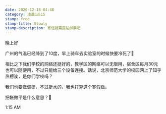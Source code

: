 ```yaml
---
date: 2020-12-18 04:48
category: 凌晨1点15
stamp: free
stamp-title: Slowly
stamp-description: 寄信就需要贴邮票吧
---
```


<p>
晚上好

广州的气温已经降到了10度，早上骑车去实验室的时候快要冷死了🥶

相比之下我们学校的网络还挺好的，教学区的网络可以无限用，宿舍区每月30元也可以随便用，不过只能给三个设备连接。话说，北京师范大学的校园网上了知乎热榜诶，是你们学校吗？

我们也要做调研，不过挺水的，我也打算这个寒假做。

把帐做平是什么意思？🤔

1:15 AM
</p>